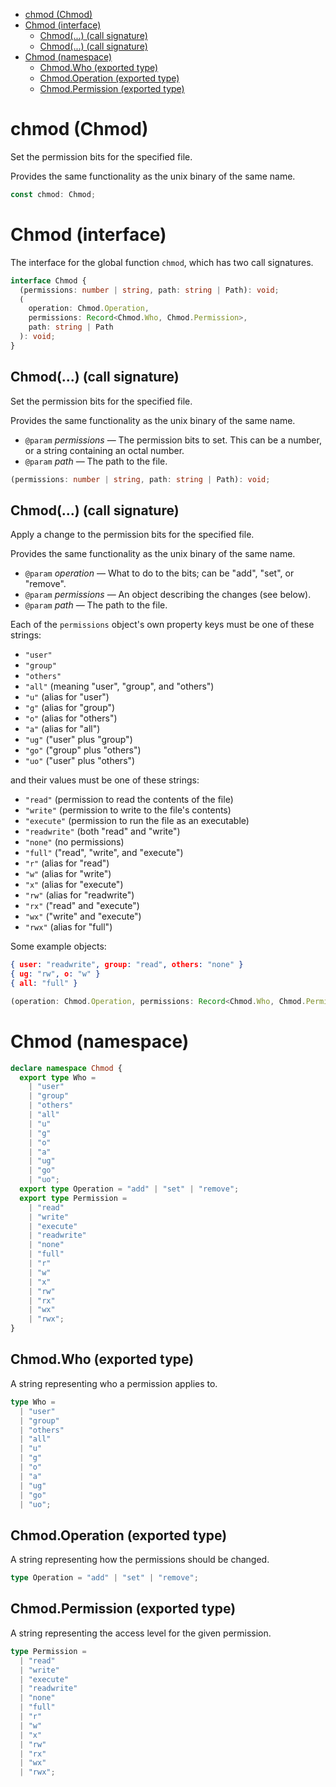 - [chmod (Chmod)](#chmod-chmod)
- [Chmod (interface)](#chmod-interface)
  - [Chmod(...) (call signature)](#chmod-call-signature)
  - [Chmod(...) (call signature)](#chmod-call-signature-1)
- [Chmod (namespace)](#chmod-namespace)
  - [Chmod.Who (exported type)](#chmodwho-exported-type)
  - [Chmod.Operation (exported type)](#chmodoperation-exported-type)
  - [Chmod.Permission (exported type)](#chmodpermission-exported-type)

# chmod (Chmod)

Set the permission bits for the specified file.

Provides the same functionality as the unix binary of the same name.

```ts
const chmod: Chmod;
```

# Chmod (interface)

The interface for the global function `chmod`, which has two call signatures.

```ts
interface Chmod {
  (permissions: number | string, path: string | Path): void;
  (
    operation: Chmod.Operation,
    permissions: Record<Chmod.Who, Chmod.Permission>,
    path: string | Path
  ): void;
}
```

## Chmod(...) (call signature)

Set the permission bits for the specified file.

Provides the same functionality as the unix binary of the same name.

- `@param` _permissions_ — The permission bits to set. This can be a number, or a string containing an octal number.
- `@param` _path_ — The path to the file.

```ts
(permissions: number | string, path: string | Path): void;
```

## Chmod(...) (call signature)

Apply a change to the permission bits for the specified file.

Provides the same functionality as the unix binary of the same name.

- `@param` _operation_ — What to do to the bits; can be "add", "set", or "remove".
- `@param` _permissions_ — An object describing the changes (see below).
- `@param` _path_ — The path to the file.

Each of the `permissions` object's own property keys must be one of these
strings:

- `"user"`
- `"group"`
- `"others"`
- `"all"` (meaning "user", "group", and "others")
- `"u"` (alias for "user")
- `"g"` (alias for "group")
- `"o"` (alias for "others")
- `"a"` (alias for "all")
- `"ug"` ("user" plus "group")
- `"go"` ("group" plus "others")
- `"uo"` ("user" plus "others")

and their values must be one of these strings:

- `"read"` (permission to read the contents of the file)
- `"write"` (permission to write to the file's contents)
- `"execute"` (permission to run the file as an executable)
- `"readwrite"` (both "read" and "write")
- `"none"` (no permissions)
- `"full"` ("read", "write", and "execute")
- `"r"` (alias for "read")
- `"w"` (alias for "write")
- `"x"` (alias for "execute")
- `"rw"` (alias for "readwrite")
- `"rx"` ("read" and "execute")
- `"wx"` ("write" and "execute")
- `"rwx"` (alias for "full")

Some example objects:

```json
{ user: "readwrite", group: "read", others: "none" }
{ ug: "rw", o: "w" }
{ all: "full" }
```

```ts
(operation: Chmod.Operation, permissions: Record<Chmod.Who, Chmod.Permission>, path: string | Path): void;
```

# Chmod (namespace)

```ts
declare namespace Chmod {
  export type Who =
    | "user"
    | "group"
    | "others"
    | "all"
    | "u"
    | "g"
    | "o"
    | "a"
    | "ug"
    | "go"
    | "uo";
  export type Operation = "add" | "set" | "remove";
  export type Permission =
    | "read"
    | "write"
    | "execute"
    | "readwrite"
    | "none"
    | "full"
    | "r"
    | "w"
    | "x"
    | "rw"
    | "rx"
    | "wx"
    | "rwx";
}
```

## Chmod.Who (exported type)

A string representing who a permission applies to.

```ts
type Who =
  | "user"
  | "group"
  | "others"
  | "all"
  | "u"
  | "g"
  | "o"
  | "a"
  | "ug"
  | "go"
  | "uo";
```

## Chmod.Operation (exported type)

A string representing how the permissions should be changed.

```ts
type Operation = "add" | "set" | "remove";
```

## Chmod.Permission (exported type)

A string representing the access level for the given permission.

```ts
type Permission =
  | "read"
  | "write"
  | "execute"
  | "readwrite"
  | "none"
  | "full"
  | "r"
  | "w"
  | "x"
  | "rw"
  | "rx"
  | "wx"
  | "rwx";
```
